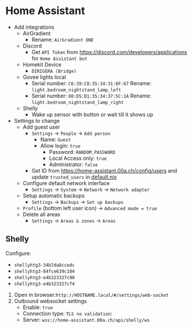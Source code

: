 # Home Assistant

- Add integrations
  - AirGradient
    - Rename: `AirGradient ONE`
  - Discord
    - Get `API Token` from <https://discord.com/developers/applications> for `Home Assistant bot`
  - Homekit Device
    - `DIRIGERA (Bridge)`
  - Govee lights local
    - Serial number: `C6:39:C8:35:34:31:6F:67`
      Rename: `light.bedroom_nightstand_lamp_left`
    - Serial number: `08:D5:D1:35:34:37:5C:1A`
      Rename: `light.bedroom_nightstand_lamp_right`
  - Shelly
    - Wake up sensor with button or wait till it shows up
- Settings to change
  - Add guest user
    - `Settings` -> `People` -> `Add person`
      - Name: `Guest`
      - Allow login: `true`
        - Password: `RANDOM_PASSWORD`
        - Local Access only: `true`
        - Administrator: `false`
    - Get ID from <https://home-assistant.00a.ch/config/users> and update `trusted_users` in [default.nix](./default.nix)
  - Configure default network interface
    - `Settings` -> `System` -> `Network` -> `Network adapter`
  - Setup automatic backups
    - `Settings` -> `Backups` -> `Set up backups`
  - `Profile` (bottom left user icon) -> `Advanced mode = true`
  - Delete all areas
    - `Settings` -> `Areas & zones` -> `Areas`

## Shelly

Configure:

- `shellyhtg3-34b7da8ccedc`
- `shellyhtg3-84fce639c104`
- `shellyhtg3-e4b323327c90`
- `shellyhtg3-e4b323327cf4`

1. Open in browser:`http://HOSTNAME.local/#/settings/web-socket`
2. Outbound websocket settings
   - Enable: `true`
   - Connection type: `TLS no validation`:
   - Server: `wss://home-assistant.00a.ch/api/shelly/ws`
